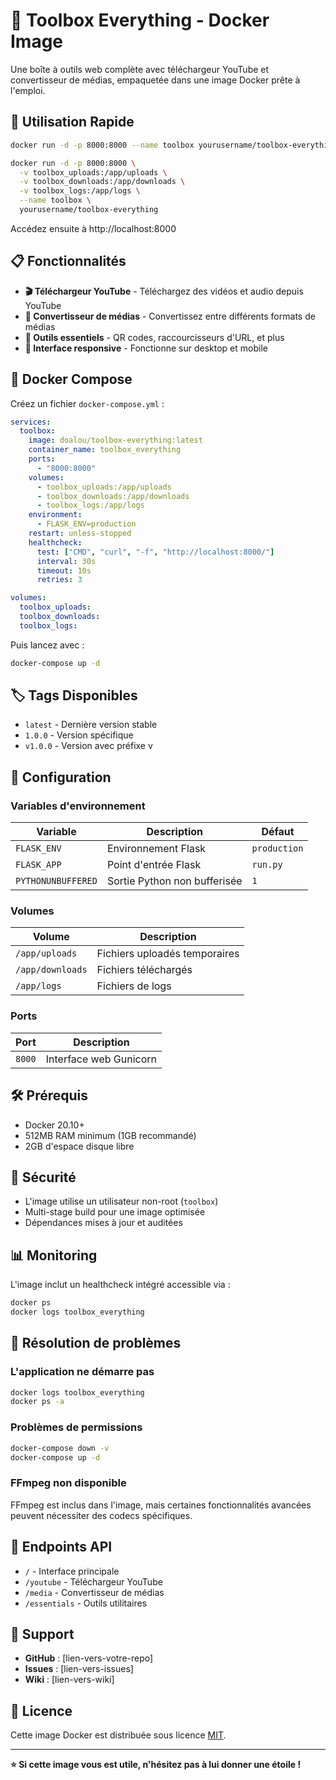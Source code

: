 # 🧰 Toolbox Everything - Docker Image

Une boîte à outils web complète avec téléchargeur YouTube et convertisseur de médias, empaquetée dans une image Docker prête à l'emploi.

## 🚀 Utilisation Rapide

```bash
docker run -d -p 8000:8000 --name toolbox yourusername/toolbox-everything

docker run -d -p 8000:8000 \
  -v toolbox_uploads:/app/uploads \
  -v toolbox_downloads:/app/downloads \
  -v toolbox_logs:/app/logs \
  --name toolbox \
  yourusername/toolbox-everything
```

Accédez ensuite à http://localhost:8000

## 📋 Fonctionnalités

- **🎬 Téléchargeur YouTube** - Téléchargez des vidéos et audio depuis YouTube
- **🔄 Convertisseur de médias** - Convertissez entre différents formats de médias
- **🔧 Outils essentiels** - QR codes, raccourcisseurs d'URL, et plus
- **📱 Interface responsive** - Fonctionne sur desktop et mobile

## 🐳 Docker Compose

Créez un fichier `docker-compose.yml` :

```yaml
services:
  toolbox:
    image: doalou/toolbox-everything:latest
    container_name: toolbox_everything
    ports:
      - "8000:8000"
    volumes:
      - toolbox_uploads:/app/uploads
      - toolbox_downloads:/app/downloads
      - toolbox_logs:/app/logs
    environment:
      - FLASK_ENV=production
    restart: unless-stopped
    healthcheck:
      test: ["CMD", "curl", "-f", "http://localhost:8000/"]
      interval: 30s
      timeout: 10s
      retries: 3

volumes:
  toolbox_uploads:
  toolbox_downloads:
  toolbox_logs:
```

Puis lancez avec :
```bash
docker-compose up -d
```

## 🏷️ Tags Disponibles

- `latest` - Dernière version stable
- `1.0.0` - Version spécifique
- `v1.0.0` - Version avec préfixe v

## 🔧 Configuration

### Variables d'environnement

| Variable | Description | Défaut |
|----------|-------------|---------|
| `FLASK_ENV` | Environnement Flask | `production` |
| `FLASK_APP` | Point d'entrée Flask | `run.py` |
| `PYTHONUNBUFFERED` | Sortie Python non bufferisée | `1` |

### Volumes

| Volume | Description |
|--------|-------------|
| `/app/uploads` | Fichiers uploadés temporaires |
| `/app/downloads` | Fichiers téléchargés |
| `/app/logs` | Fichiers de logs |

### Ports

| Port | Description |
|------|-------------|
| `8000` | Interface web Gunicorn |

## 🛠️ Prérequis

- Docker 20.10+
- 512MB RAM minimum (1GB recommandé)
- 2GB d'espace disque libre

## 🔐 Sécurité

- L'image utilise un utilisateur non-root (`toolbox`)
- Multi-stage build pour une image optimisée
- Dépendances mises à jour et auditées

## 📊 Monitoring

L'image inclut un healthcheck intégré accessible via :
```bash
docker ps
docker logs toolbox_everything
```

## 🐛 Résolution de problèmes

### L'application ne démarre pas
```bash
docker logs toolbox_everything
docker ps -a
```

### Problèmes de permissions
```bash
docker-compose down -v
docker-compose up -d
```

### FFmpeg non disponible
FFmpeg est inclus dans l'image, mais certaines fonctionnalités avancées peuvent nécessiter des codecs spécifiques.

## 📱 Endpoints API

- `/` - Interface principale
- `/youtube` - Téléchargeur YouTube
- `/media` - Convertisseur de médias  
- `/essentials` - Outils utilitaires

## 🤝 Support

- **GitHub** : [lien-vers-votre-repo]
- **Issues** : [lien-vers-issues]
- **Wiki** : [lien-vers-wiki]

## 📄 Licence

Cette image Docker est distribuée sous licence [MIT](LICENSE).

---

**⭐ Si cette image vous est utile, n'hésitez pas à lui donner une étoile !** 